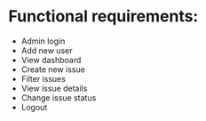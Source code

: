# Functional requirements:  

- Admin login
- Add new user
- View dashboard
- Create new issue
- Filter issues
- View issue details
- Change issue status
- Logout
